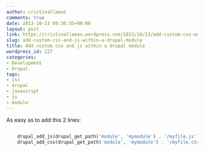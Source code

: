 ```yaml
---
author: cristinallamas
comments: true
date: 2013-10-23 09:36:35+00:00
layout: post
link: https://cristinallamas.wordpress.com/2013/10/23/add-custom-css-and-js-within-a-drupal-module/
slug: add-custom-css-and-js-within-a-drupal-module
title: Add custom css and js within a drupal module
wordpress_id: 127
categories:
- Development
- Drupal
tags:
- css
- drupal
- javascript
- js
- module
---
```


As easy as to add this 2 lines:

```php

    drupal_add_js(drupal_get_path('module', 'mymodule') . '/myfile.js');
    drupal_add_css(drupal_get_path('module', 'mymodule') . '/myfile.css');
```